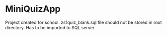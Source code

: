 # MiniQuizApp
Project created for school.
zs1quiz_blank.sql file should not be stored in root directory. Has to be imported to SQL server
